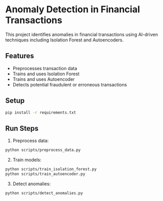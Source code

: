 # Anomaly Detection in Financial Transactions

This project identifies anomalies in financial transactions using AI-driven techniques including Isolation Forest and Autoencoders.

## Features
- Preprocesses transaction data
- Trains and uses Isolation Forest
- Trains and uses Autoencoder
- Detects potential fraudulent or erroneous transactions

## Setup
```bash
pip install -r requirements.txt
```

## Run Steps
1. Preprocess data:
```bash
python scripts/preprocess_data.py
```

2. Train models:
```bash
python scripts/train_isolation_forest.py
python scripts/train_autoencoder.py
```

3. Detect anomalies:
```bash
python scripts/detect_anomalies.py
```
